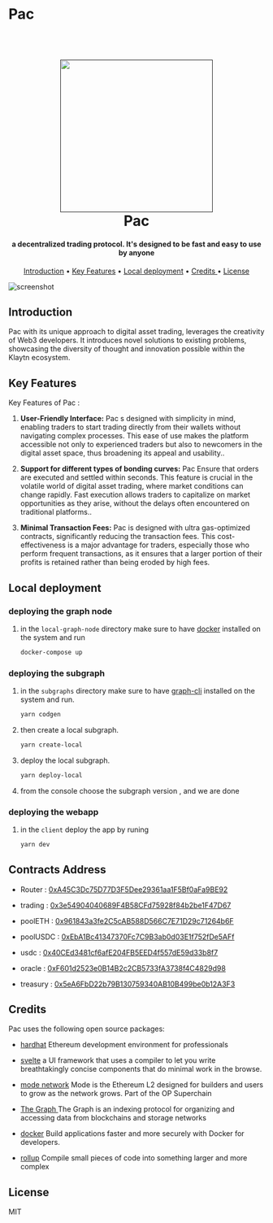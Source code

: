 # Pac
   
<h1 align="center">
  <br>
  <a href=""><img src="https://blogger.googleusercontent.com/img/b/R29vZ2xl/AVvXsEixVLVTNmbQDzslY0qcLZZwpRHm2Akvo34PskUsALMAI6ccoSBci9mCXuCm0-N5r0l9XINyzZALqqAOkeIJr0yMwY_5oZbuB4Zfb25r0xkhsWHs_0DHse3enP_7A56ZR4SCPKEKFmbLGBaGZNxnKXSIsipfjCoaZYzdUAw8OIQiXkx3sSOswLuwQeUzWVQ/s1792/city.png" width="300"></a>
  <br>
  Pac 
  <br>
</h1>

<h4 align="center">a decentralized trading protocol. It's designed to be fast and easy to use by anyone
</h4>

<p align="center">
  <a href="#introduction">Introduction</a> •
  <a href="#key-features">Key Features</a> •
  <a href="#local-deployment">Local deployment</a> •
  <a href="#credits ">Credits </a> •
  <a href="#license">License</a>
</p>

![screenshot](https://blogger.googleusercontent.com/img/b/R29vZ2xl/AVvXsEhcIl1qlk4C4LfxJ9X5kJPJyg8GRrUTEm-9ypH6YZndMEAIURga4i4NBpWs6ztFO1DNNcI_02VU75xY6wvX0YQJFpIvlsGKllp0iVR2-xj_S3WAkWn8VuRnPN5tSzaevLsGEWnTpNmuRJT25T_QLLwGILYdpVLz9TEB452s474AGfhH6svuaywHFhKfkxo/s1000/pac.png)


## Introduction 

 Pac with its unique approach to digital asset trading, leverages the creativity of Web3 developers. It introduces novel solutions to existing problems, showcasing the diversity of thought and innovation possible within the Klaytn ecosystem.

## Key Features

Key Features of Pac :

1. **User-Friendly Interface:** Pac  s designed with simplicity in mind, enabling traders to start trading directly from their wallets without navigating complex processes. This ease of use makes the platform accessible not only to experienced traders but also to newcomers in the digital asset space, thus broadening its appeal and usability..

2. **Support for different types of bonding curves:** Pac Ensure that orders are executed and settled within seconds. This feature is crucial in the volatile world of digital asset trading, where market conditions can change rapidly. Fast execution allows traders to capitalize on market opportunities as they arise, without the delays often encountered on traditional platforms..


3. **Minimal Transaction Fees:** Pac is designed with ultra gas-optimized contracts, significantly reducing the transaction fees. This cost-effectiveness is a major advantage for traders, especially those who perform frequent transactions, as it ensures that a larger portion of their profits is retained rather than being eroded by high fees.




## Local deployment

### deploying the graph node 

1. in the `local-graph-node` directory make sure to have [docker](https://www.docker.com/get-started/) installed on the system and run 

    ```bash
    docker-compose up 
    ```
### deploying the subgraph  

1. in the `subgraphs` directory make sure to have [graph-cli](https://www.npmjs.com/package/@graphprotocol/graph-cli)  installed on the system and run. 

    ```bash
    yarn codgen
    ```

2. then create a local subgraph.

    ```bash
    yarn create-local
    ```

3. deploy the local subgraph.

    ```bash
    yarn deploy-local
    ```
4. from the console choose the subgraph version , and we are done 

### deploying the webapp  

1. in the `client` deploy the app by runing 

    ```bash
    yarn dev
    ```


## Contracts Address 

- Router : [0xA45C3Dc75D77D3F5Dee29361aa1F5Bf0aFa9BE92](https://sepolia.explorer.mode.network/address/0xA45C3Dc75D77D3F5Dee29361aa1F5Bf0aFa9BE92)

- trading : [0x3e54904040689F4B58CFd75928f84b2be1F47D67](https://sepolia.explorer.mode.network/address/0x3e54904040689F4B58CFd75928f84b2be1F47D67)

- poolETH : [0x961843a3fe2C5cAB588D566C7E71D29c71264b6F](https://sepolia.explorer.mode.network/address/0x961843a3fe2C5cAB588D566C7E71D29c71264b6F)

- poolUSDC : [0xEbA1Bc41347370Fc7C9B3ab0d03E1f752fDe5AFf](https://sepolia.explorer.mode.network/address/0xEbA1Bc41347370Fc7C9B3ab0d03E1f752fDe5AFf)

- usdc : [0x40CEd3481cf6afE204FB5EED4f557dE59d33b8f7](https://sepolia.explorer.mode.network/address/0x40CEd3481cf6afE204FB5EED4f557dE59d33b8f7)

- oracle : [0xF601d2523e0B14B2c2CB5733fA3738f4C4829d98](https://sepolia.explorer.mode.network/address/0xF601d2523e0B14B2c2CB5733fA3738f4C4829d98)

- treasury : [0x5eA6FbD22b79B130759340AB10B499be0b12A3F3](https://sepolia.explorer.mode.network/address/0x5eA6FbD22b79B130759340AB10B499be0b12A3F3)

## Credits

Pac uses the following open source packages:

- [hardhat](https://hardhat.org/) Ethereum development environment for professionals


- [svelte](https://svelte.dev/) a UI framework that uses a compiler to let you write breathtakingly concise components that do minimal work in the browse.

- [mode network](https://www.mode.network/)  Mode is the Ethereum L2 designed for builders and users to grow as the network grows. Part of the OP Superchain

- [The Graph ](https://thegraph.com/) The Graph is an indexing protocol for organizing and accessing data from blockchains and storage networks


- [docker](https://www.docker.com/get-started/) Build applications faster and more securely with Docker for developers.


- [rollup](https://rollupjs.org/) Compile small pieces of code into something larger and more complex



## License

MIT
